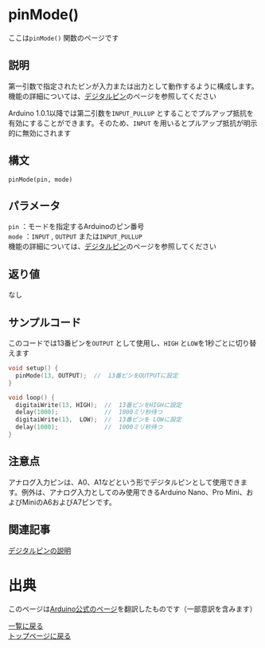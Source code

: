 # pinMode()

ここは`pinMode()` 関数のページです

## 説明

第一引数で指定されたピンが入力または出力として動作するように構成します。機能の詳細については、[デジタルピン](./../digital-pins)のページを参照してください

Arduino 1.0.1以降では第二引数を`INPUT_PULLUP` とすることでプルアップ抵抗を有効にすることができます。そのため、`INPUT` を用いるとプルアップ抵抗が明示的に無効にされます

## 構文

`pinMode(pin, mode)`

## パラメータ

`pin` ：モードを指定するArduinoのピン番号  
`mode` ：`INPUT` , `OUTPUT` または`INPUT_PULLUP`  
機能の詳細については、[デジタルピン](./../digital-pins)のページを参照してください

## 返り値

なし

## サンプルコード

このコードでは13番ピンを`OUTPUT` として使用し、`HIGH` と`LOW`を1秒ごとに切り替えます

```cpp
void setup() {
  pinMode(13, OUTPUT);  //  13番ピンをOUTPUTに設定
}

void loop() {
  digitaiWrite(13, HIGH);  //  13番ピンをHIGHに設定
  delay(1000);             //  1000ミリ秒待つ
  digitaiWrite(13,  LOW);  //  13番ピンを LOWに設定
  delay(1000);             //  1000ミリ秒待つ
}
```

## 注意点

アナログ入力ピンは、A0、A1などという形でデジタルピンとして使用できます。例外は、アナログ入力としてのみ使用できるArduino Nano、Pro Mini、およびMiniのA6およびA7ピンです。

## 関連記事

[デジタルピンの説明](./../digital-pins)

# 出典

このページは[Arduino公式のページ](https://www.arduino.cc/reference/en/language/functions/digital-io/pinmode/)を翻訳したものです（一部意訳を含みます）

[一覧に戻る](https://pages.nchlab.net/Arduino/ref/)  
[トップページに戻る](https://pages.nchlab.net/)
